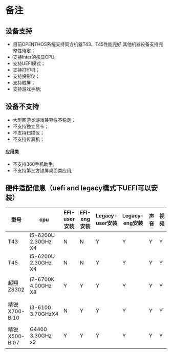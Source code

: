 # 备注

## 设备支持

- 目前OPENTHOS系统支持同方机器T43、T45性能完好,其他机器设备支持完整性待定；  
- 支持Inter的核显CPU;
- 支持UEFI模式；
- 支持打印机；  
- 支持投影仪；
- 支持触屏；  
- 支持游戏手柄;

## 设备不支持  

- 大型网游类游戏兼容性不稳定；  
- 不支持独立显卡；  
- 不支持扫描仪；    
- 不支持传真机；

#### 应用类
- 不支持360手机助手;
- 不支持第三方锁屏桌面类应用;


## 硬件适配信息（uefi and legacy模式下UEFI可以安装）

型号 | cpu | EFI-user安装|EFI-eng 安装| Legacy-user安装| Legacy-eng安装 | 声音|视频|有线|无线|重启
----|------|----|------|----|------|----|------|----|------|----
T43	|i5-6200U 2.30GHz X4|	N	|N|	Y	|Y|	Y	|Y|	Y|	Y	|Y	
T45|	i5-6200U 2.30GHz X4	|N|	N	|Y|	Y	|Y|	Y|	Y|	Y	|Y	
超翔Z8302	|i7-6700K 4.00GHz X8|	Y	|Y	|Y	|Y	|Y	|Y|	Y	|不支持|	Y
精锐X700-BI10|	i3-6100 3.70GHzX4|	N	|Y|	Y	|Y	|Y	|Y|	Y|	不支持	|Y
精锐X500-BI07	|G4400 3.30GHz x2|	Y	|Y	|Y	|Y	|Y	|Y	|Y	|不支持	|Y


